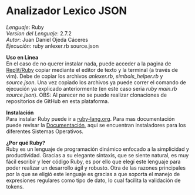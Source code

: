 # Analizador Lexico JSON
_Lenguaje_: Ruby<br/>
_Version del Lenguaje_: 2.7.2<br/>
_Autor_: Juan Daniel Ojeda Cáceres<br/>
_Ejecución_: ruby anlexer.rb source.json<br/>

**Uso en Linea**<br/>
En el caso de no querer instalar nada, puede acceder a la pagina de [Replit/Ruby](https://replit.com/languages/ruby) copiar mediante el editor de texto y la terminal (a través de vim). Debe de copiar los archivos _anlexer.rb_, *simbols_helper.rb* y _source.json_. Una vez copiado los archivos ya puede correr el comando de ejecución ya explicado anteriormente (en este caso seria _ruby main.rb source.json_). OBS: Al parecer no se puede realizar clonaciones de repositorios de GitHub en esta plataforma.

**Instalación**<br/>
Para instalar Ruby puede ir a [ruby-lang.org](https://www.ruby-lang.org/en/downloads/). Para mas documentación puede revisar la [Documentación](https://www.ruby-lang.org/es/documentation/installation/), aqui se encuentran instaladores para los diferentes Sistemas Operativos.

**¿Por qué Ruby?**<br/>
Ruby es un lenguaje de programación dinámico enfocado a la simplicidad y productividad. Gracias a su elegante sintaxis, que se siente natural, es muy fácil escribir y leer código Ruby, es por ello que elegí este lenguaje para poder realizar un desarrollo ágil y robusto. Otra de las razones principales por la que se eligió este lenguaje es gracias a que soporta el manejo de expresiones regulares como tipo de dato, lo cual facilita la validación de tokens.